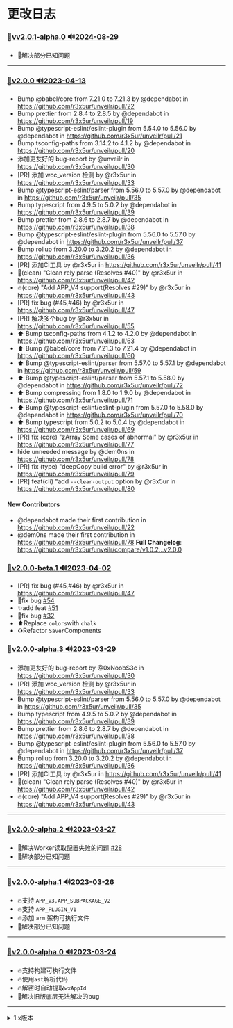 # 更改日志

### [:bookmark:vv2.0.1-alpha.0 :loud_sound:2024-08-29](https://github.com/r3x5ur/unveilr/tree/vv2.0.1-alpha.0)
- 🐛解决部分已知问题
---

### [:bookmark:v2.0.0 :loud_sound:2023-04-13](https://github.com/r3x5ur/unveilr/tree/v2.0.0)
* Bump @babel/core from 7.21.0 to 7.21.3 by @dependabot in https://github.com/r3x5ur/unveilr/pull/22
* Bump prettier from 2.8.4 to 2.8.5 by @dependabot in https://github.com/r3x5ur/unveilr/pull/19
* Bump @typescript-eslint/eslint-plugin from 5.54.0 to 5.56.0 by @dependabot in https://github.com/r3x5ur/unveilr/pull/21
* Bump tsconfig-paths from 3.14.2 to 4.1.2 by @dependabot in https://github.com/r3x5ur/unveilr/pull/20
* 添加更友好的 bug-report by @unveilr in https://github.com/r3x5ur/unveilr/pull/30
* [PR] 添加 wcc_version 检测 by @r3x5ur in https://github.com/r3x5ur/unveilr/pull/33
* Bump @typescript-eslint/parser from 5.56.0 to 5.57.0 by @dependabot in https://github.com/r3x5ur/unveilr/pull/35
* Bump typescript from 4.9.5 to 5.0.2 by @dependabot in https://github.com/r3x5ur/unveilr/pull/39
* Bump prettier from 2.8.6 to 2.8.7 by @dependabot in https://github.com/r3x5ur/unveilr/pull/38
* Bump @typescript-eslint/eslint-plugin from 5.56.0 to 5.57.0 by @dependabot in https://github.com/r3x5ur/unveilr/pull/37
* Bump rollup from 3.20.0 to 3.20.2 by @dependabot in https://github.com/r3x5ur/unveilr/pull/36
* [PR] 添加CI工具 by @r3x5ur in https://github.com/r3x5ur/unveilr/pull/41
* :bug:(clean) "Clean rely parse (Resolves #40)" by @r3x5ur in https://github.com/r3x5ur/unveilr/pull/42
* :fire:(core) "Add APP_V4 support(Resolves #29)" by @r3x5ur in https://github.com/r3x5ur/unveilr/pull/43
* [PR] fix bug (#45,#46) by @r3x5ur in https://github.com/r3x5ur/unveilr/pull/47
* [PR] 解决多个bug by @r3x5ur in https://github.com/r3x5ur/unveilr/pull/55
* ⬆️ Bump tsconfig-paths from 4.1.2 to 4.2.0 by @dependabot in https://github.com/r3x5ur/unveilr/pull/63
* ⬆️ Bump @babel/core from 7.21.3 to 7.21.4 by @dependabot in https://github.com/r3x5ur/unveilr/pull/60
* ⬆️ Bump @typescript-eslint/parser from 5.57.0 to 5.57.1 by @dependabot in https://github.com/r3x5ur/unveilr/pull/59
* ⬆️ Bump @typescript-eslint/parser from 5.57.1 to 5.58.0 by @dependabot in https://github.com/r3x5ur/unveilr/pull/72
* ⬆️ Bump compressing from 1.8.0 to 1.9.0 by @dependabot in https://github.com/r3x5ur/unveilr/pull/71
* ⬆️ Bump @typescript-eslint/eslint-plugin from 5.57.0 to 5.58.0 by @dependabot in https://github.com/r3x5ur/unveilr/pull/70
* ⬆️ Bump typescript from 5.0.2 to 5.0.4 by @dependabot in https://github.com/r3x5ur/unveilr/pull/69
* [PR] fix (core) "zArray Some cases of abnormal" by @r3x5ur in https://github.com/r3x5ur/unveilr/pull/77
* hide unneeded message by @dem0ns in https://github.com/r3x5ur/unveilr/pull/78
* [PR] fix (type) "deepCopy build error" by @r3x5ur in https://github.com/r3x5ur/unveilr/pull/79
* [PR] feat(cli) "add `--clear-output` option by @r3x5ur in https://github.com/r3x5ur/unveilr/pull/80
#### New Contributors
* @dependabot made their first contribution in https://github.com/r3x5ur/unveilr/pull/22
* @dem0ns made their first contribution in https://github.com/r3x5ur/unveilr/pull/78
**Full Changelog**: https://github.com/r3x5ur/unveilr/compare/v1.0.2...v2.0.0

### [:bookmark:v2.0.0-beta.1 :loud_sound:2023-04-02](https://github.com/r3x5ur/unveilr/tree/v2.0.0-beta.1)
* [PR] fix bug (#45,#46) by @r3x5ur in https://github.com/r3x5ur/unveilr/pull/47
* 🐛fix bug  [#54](https://github.com/r3x5ur/unveilr/issues/54) 
* ✨add feat [#51](https://github.com/r3x5ur/unveilr/issues/51) 
* 🐛fix bug  [#32](https://github.com/r3x5ur/unveilr/issues/32) 
* ⬆️Replace `colors`with `chalk`
* ♻️Refactor `Saver`Components

### [:bookmark:v2.0.0-alpha.3 :loud_sound:2023-03-29](https://github.com/r3x5ur/unveilr/tree/v2.0.0-alpha.3)
* 添加更友好的 bug-report by @0xNoobS3c in https://github.com/r3x5ur/unveilr/pull/30
* [PR] 添加 wcc_version 检测 by @r3x5ur in https://github.com/r3x5ur/unveilr/pull/33
* Bump @typescript-eslint/parser from 5.56.0 to 5.57.0 by @dependabot in https://github.com/r3x5ur/unveilr/pull/35
* Bump typescript from 4.9.5 to 5.0.2 by @dependabot in https://github.com/r3x5ur/unveilr/pull/39
* Bump prettier from 2.8.6 to 2.8.7 by @dependabot in https://github.com/r3x5ur/unveilr/pull/38
* Bump @typescript-eslint/eslint-plugin from 5.56.0 to 5.57.0 by @dependabot in https://github.com/r3x5ur/unveilr/pull/37
* Bump rollup from 3.20.0 to 3.20.2 by @dependabot in https://github.com/r3x5ur/unveilr/pull/36
* [PR] 添加CI工具 by @r3x5ur in https://github.com/r3x5ur/unveilr/pull/41
* :bug:(clean) "Clean rely parse (Resolves #40)" by @r3x5ur in https://github.com/r3x5ur/unveilr/pull/42
* :fire:(core) "Add APP_V4 support(Resolves #29)" by @r3x5ur in https://github.com/r3x5ur/unveilr/pull/43
---

### [:bookmark:v2.0.0-alpha.2 :loud_sound:2023-03-27](https://github.com/r3x5ur/unveilr/tree/v2.0.0-alpha.2)
- 🐛解决Worker读取配置失败的问题 [#28](https://github.com/r3x5ur/unveilr/issues/28)
- 🐛解决部分已知问题
---

### [:bookmark:v2.0.0-alpha.1 :loud_sound:2023-03-26](https://github.com/r3x5ur/unveilr/tree/v2.0.0-alpha.1)
- 🔥支持 `APP_V3,APP_SUBPACKAGE_V2`
- 🔥支持 `APP_PLUGIN_V1`
- 🔥添加 `arm` 架构可执行文件
- 🐛解决部分已知问题
---

### [:bookmark:v2.0.0-alpha.0 :loud_sound:2023-03-24](https://github.com/r3x5ur/unveilr/tree/v2.0.0-alpha.0)
- 🔥支持构建可执行文件
- 🔥使用`ast`解析代码
- 🔥解密时自动提取`wxAppId`
- 🐛解决旧版底层无法解决的bug
---
<details><summary>1.x版本</summary>
<p>

### [:bookmark:v1.0.2 :loud_sound:2023-03-17](https://github.com/r3x5ur/unveilr/tree/v1.0.2)
- ⚡ improve performance
- 🐛 Fix some known issues.
- 停止对 1.x 的维护
---

### [:bookmark:v1.0.1 :loud_sound:2023-01-10](https://github.com/r3x5ur/unveilr/tree/v1.0.1)
- ⚡ improve performance
- 🐛 Fix some known issues.
---
</p>
</details>
